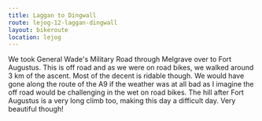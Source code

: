 ```yaml
---
title: Laggan to Dingwall
route: lejog-12-laggan-dingwall
layout: bikeroute
location: lejog
---
```


We took General Wade's Military Road through Melgrave over to Fort Augustus. This is off road and as we were on road bikes, we walked around 3 km of the ascent. Most of the decent is ridable though. We would have gone along the route of the A9 if the weather was at all bad as I imagine the off road would be challenging in the wet on road bikes. The hill after Fort Augustus is a very long climb too, making this day a difficult day. Very beautiful though!